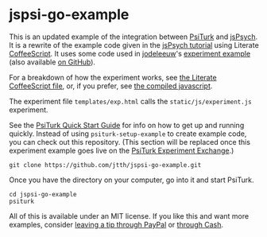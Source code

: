 # jspsi-go-example

This is an updated example of the integration between [PsiTurk](http://www.psiturk.org/) and [jsPsych](http://www.jspsych.org/). It is a rewrite of the example code given in the [jsPsych tutorial](http://docs.jspsych.org/tutorials/rt-task/) using Literate [CoffeeScript](http://coffeescript.org/). It uses some code used in [jodeleeuw](https://github.com/jodeleeuw)'s [experiment example](http://www.psiturk.org/ee/W4v3TPAsiD6FUVY8PDyajH) (also available [on GitHub](https://github.com/jodeleeuw/sample-jspsych-psiturk-experiment)).

For a breakdown of how the experiment works, see [the Literate CoffeeScript file](https://github.com/jtth/jspsi-go-example/blob/master/static/js/experiment.litcoffee), or, if you prefer, see [the compiled javascript](https://github.com/jtth/jspsi-go-example/blob/master/static/js/experiment.js).

The experiment file `templates/exp.html` calls the `static/js/experiment.js` experiment.

See the [PsiTurk Quick Start Guide](http://www.psiturk.org/quick_start/) for info on how to get up and running quickly. Instead of using `psiturk-setup-example` to create example code, you can check out this repository. (This section will be replaced once this experiment example goes live on the [PsiTurk Experiment Exchange](http://www.psiturk.org/ee/).)

	git clone https://github.com/jtth/jspsi-go-example.git

Once you have the directory on your computer, go into it and start PsiTurk.

	cd jspsi-go-example
	psiturk

All of this is available under an MIT license. If you like this and want more examples, consider [leaving a tip through PayPal](https://www.paypal.me/jtth) or [through Cash](https://cash.me/$jtth).
